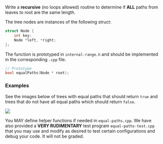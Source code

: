 Write a **recursive** (no loops allowed) routine to determine if **ALL** paths from leaves to root are the same length.  

The tree nodes are instances of the following struct:

```c++
struct Node {
    int key;
    Node *left, *right;
};
```

The function is prototyped in `internal-range.h` and should be implemented in the corresponding `.cpp` file.

```c++
// Prototype
bool equalPaths(Node * root);
```

### Examples

See the images below of trees with equal paths that should return `true` and trees that do not have all equal paths which should return `false`.

<img src={{site.baseurl}}/homework/img/bt-equal-paths.png>

<!--
```
  4
 / \
3   5
     \
      6
```
- A call to `sumInternalRange(root, 2, 3, 4)` should return 2 since nodes 3, 4, and 5 are above depth 2 (but 6 is not) and nodes 3 and 4 are in the inclusive range: [3,4].

-->


You MAY define helper functions if needed in `equal-paths.cpp`.  We have also provided a **VERY RUDIMENTARY** test program `equal-paths-test.cpp` that you may use and modify as desired to test certain configurations and debug your code.  It will not be graded.
